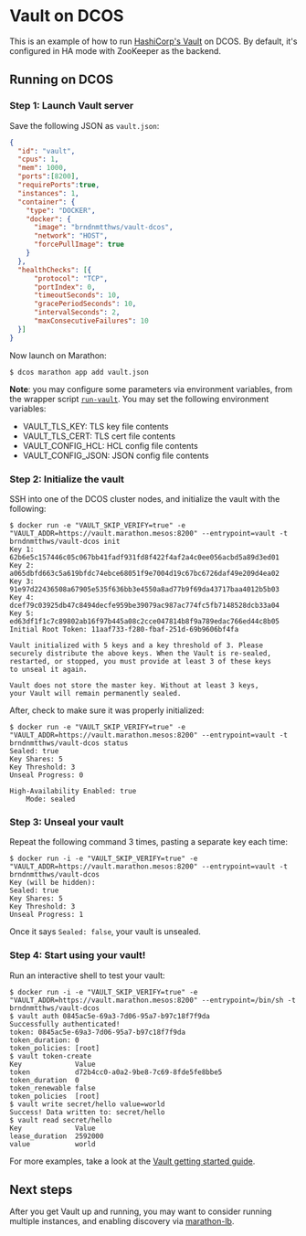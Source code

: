 # Vault on DCOS

This is an example of how to run [HashiCorp's Vault](https://github.com/hashicorp/vault) on DCOS. By default, it's configured in HA mode with ZooKeeper as the backend.

## Running on DCOS

### Step 1: Launch Vault server
Save the following JSON as `vault.json`:
```json
{
  "id": "vault",
  "cpus": 1,
  "mem": 1000,
  "ports":[8200],
  "requirePorts":true,
  "instances": 1,
  "container": {
    "type": "DOCKER",
    "docker": {
      "image": "brndnmtthws/vault-dcos",
      "network": "HOST",
      "forcePullImage": true
    }
  },
  "healthChecks": [{
      "protocol": "TCP",
      "portIndex": 0,
      "timeoutSeconds": 10,
      "gracePeriodSeconds": 10,
      "intervalSeconds": 2,
      "maxConsecutiveFailures": 10
  }]
}
```
Now launch on Marathon:
```
$ dcos marathon app add vault.json
```

**Note**: you may configure some parameters via environment variables, from the wrapper script [`run-vault`](run-vault). You may set the following environment variables:
 * VAULT_TLS_KEY: TLS key file contents
 * VAULT_TLS_CERT: TLS cert file contents
 * VAULT_CONFIG_HCL: HCL config file contents
 * VAULT_CONFIG_JSON: JSON config file contents

### Step 2: Initialize the vault
SSH into one of the DCOS cluster nodes, and initialize the vault with the following:
```
$ docker run -e "VAULT_SKIP_VERIFY=true" -e "VAULT_ADDR=https://vault.marathon.mesos:8200" --entrypoint=vault -t brndnmtthws/vault-dcos init
Key 1: 62b6e5c157446c05c067bb41fadf931fd8f422f4af2a4c0ee056acbd5a89d3ed01
Key 2: a065dbfd663c5a619bfdc74ebce68051f9e7004d19c67bc6726daf49e209d4ea02
Key 3: 91e97d22436508a67905e535f636bb3e4550a8ad77b9f69da43717baa4012b5b03
Key 4: dcef79c03925db47c8494decfe959be39079ac987ac774fc5fb7148528dcb33a04
Key 5: ed63df1f1c7c89802ab16f97b445a08c2cce047814b8f9a789edac766ed44c8b05
Initial Root Token: 11aaf733-f280-fbaf-251d-69b9606bf4fa

Vault initialized with 5 keys and a key threshold of 3. Please
securely distribute the above keys. When the Vault is re-sealed,
restarted, or stopped, you must provide at least 3 of these keys
to unseal it again.

Vault does not store the master key. Without at least 3 keys,
your Vault will remain permanently sealed.
```
After, check to make sure it was properly initialized:
```
$ docker run -e "VAULT_SKIP_VERIFY=true" -e "VAULT_ADDR=https://vault.marathon.mesos:8200" --entrypoint=vault -t brndnmtthws/vault-dcos status
Sealed: true
Key Shares: 5
Key Threshold: 3
Unseal Progress: 0

High-Availability Enabled: true
	Mode: sealed
```
### Step 3: Unseal your vault
Repeat the following command 3 times, pasting a separate key each time:
```
$ docker run -i -e "VAULT_SKIP_VERIFY=true" -e "VAULT_ADDR=https://vault.marathon.mesos:8200" --entrypoint=vault -t brndnmtthws/vault-dcos
Key (will be hidden):
Sealed: true
Key Shares: 5
Key Threshold: 3
Unseal Progress: 1
```
Once it says `Sealed: false`, your vault is unsealed.
### Step 4: Start using your vault!
Run an interactive shell to test your vault:
```
$ docker run -i -e "VAULT_SKIP_VERIFY=true" -e "VAULT_ADDR=https://vault.marathon.mesos:8200" --entrypoint=/bin/sh -t brndnmtthws/vault-dcos
$ vault auth 0845ac5e-69a3-7d06-95a7-b97c18f7f9da
Successfully authenticated!
token: 0845ac5e-69a3-7d06-95a7-b97c18f7f9da
token_duration: 0
token_policies: [root]
$ vault token-create
Key            	Value
token          	d72b4cc0-a0a2-9be8-7c69-8fde5fe8bbe5
token_duration 	0
token_renewable	false
token_policies 	[root]
$ vault write secret/hello value=world
Success! Data written to: secret/hello
$ vault read secret/hello
Key           	Value
lease_duration	2592000
value         	world
```
For more examples, take a look at the [Vault getting started guide](https://vaultproject.io/intro/getting-started/install.html).

## Next steps
After you get Vault up and running, you may want to consider running multiple instances, and enabling discovery via [marathon-lb](https://github.com/mesosphere/marathon-lb).

